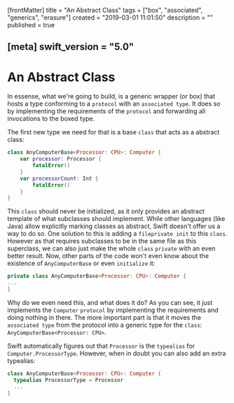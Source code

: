 [frontMatter]
title = "An Abstract Class"
tags = ["box", "associated", "generics", "erasure"]
created = "2019-03-01 11:01:50"
description = ""
published = true

[meta]
swift_version = "5.0"
---

# An Abstract Class

In essense, what we\'re going to build, is a generic wrapper (or box)
that hosts a type conforming to a `protocol` with an `associated type`.
It does so by implementing the requirements of the `protocol` and
forwarding all invocations to the boxed type.

The first new type we need for that is a base `class` that acts as a
abstract class:

``` Swift
class AnyComputerBase<Processor: CPU>: Computer {
    var processor: Processor {
        fatalError()
    }
    var processorCount: Int {
        fatalError()
    }
}
```

This `class` should never be initialized, as it only provides an
abstract template of what subclasses should implement. While other
languages (like Java) allow explicitly marking classes as abstract,
Swift doesn\'t offer us a way to do so. One solution to this is adding a
`fileprivate init` to this `class`. However as that requires subclasses
to be in the same file as this superclass, we can also just make the
whole `class` `private` with an even better result. Now, other parts of
the code won\'t even know about the existence of `AnyComputerBase` or
even `initialize` it:

``` Swift
private class AnyComputerBase<Processor: CPU>: Computer {
...
}
```

Why do we even need this, and what does it do? As you can see, it just
implements the `Computer` `protocol` by implementing the requirements
and doing nothing in there. The more important part is that it moves the
`associated type` from the protocol into a generic type for the `class`:
`AnyComputerBase<Processor: CPU>`.

Swift automatically figures out that `Processor` is the `typealias` for
`Computer.ProcessorType`. However, when in doubt you can also add an
extra typealias:

``` Swift
class AnyComputerBase<Processor: CPU>: Computer {
  typealias ProcessorType = Processor
  ...
}
```
